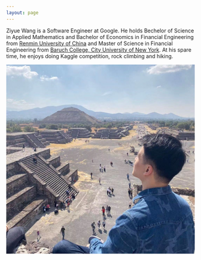 ```yaml
---
layout: page
---
```


Ziyue Wang is a Software Engineer at Google. He holds Bechelor of Science in Applied Mathematics and Bachelor of Economics in Financial Engineering from [Renmin University of China](https://www.ruc.edu.cn/en) and Master of Science in Financial Engineering from [Baruch College, City University of New York](http://mfe.baruch.cuny.edu/). At his spare time, he enjoys doing Kaggle competition, rock climbing and hiking.

![personal_pic](./assets/pic.png)